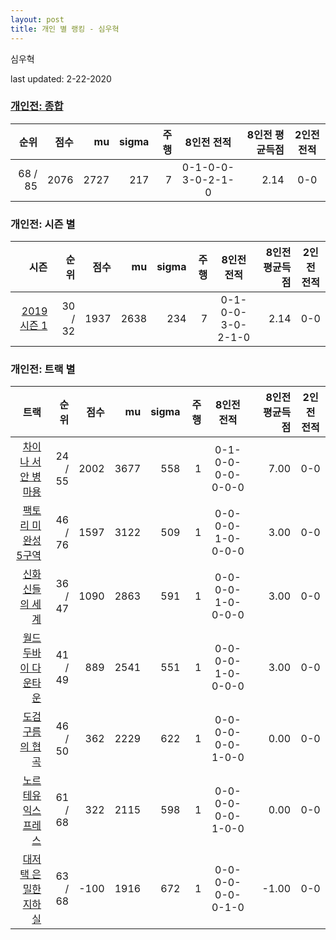 ```yaml
---
layout: post
title: 개인 별 랭킹 - 심우혁
---
```


심우혁

last updated: 2-22-2020

### [개인전: 종합](../singles-full)

| 순위 | 점수 | mu | sigma | 주행 | 8인전 전적 | 8인전 평균득점 | 2인전 전적 |
|---:|---:|---:|---:|---:|:---:|---:|:---:|
| 68 / 85 | 2076 | 2727 | 217 | 7 | 0-1-0-0-3-0-2-1-0 | 2.14 | 0-0 |

### 개인전: 시즌 별

| 시즌 | 순위 | 점수 | mu | sigma | 주행 | 8인전 전적 | 8인전 평균득점 | 2인전 전적 |
|---:|---:|---:|---:|---:|---:|:---:|---:|:---:|
| [2019 시즌 1](../singles-s2019_1) | 30 / 32 | 1937 | 2638 | 234 | 7 |  0-1-0-0-3-0-2-1-0 | 2.14 | 0-0 |

### 개인전: 트랙 별

| 트랙 | 순위 | 점수 | mu | sigma | 주행 | 8인전 전적 | 8인전 평균득점 | 2인전 전적 |
|---:|---:|---:|---:|---:|---:|:---:|---:|:---:|
| [차이나 서안 병마용](../byeongma) | 24 / 55 | 2002 | 3677 | 558 | 1 | 0-1-0-0-0-0-0-0-0 | 7.00 | 0-0 |
| [팩토리 미완성 5구역](../district5) | 46 / 76 | 1597 | 3122 | 509 | 1 | 0-0-0-0-1-0-0-0-0 | 3.00 | 0-0 |
| [신화 신들의 세계](../shinsegye) | 36 / 47 | 1090 | 2863 | 591 | 1 | 0-0-0-0-1-0-0-0-0 | 3.00 | 0-0 |
| [월드 두바이 다운타운](../dubai) | 41 / 49 | 889 | 2541 | 551 | 1 | 0-0-0-0-1-0-0-0-0 | 3.00 | 0-0 |
| [도검 구름의 협곡](../hyupgog) | 46 / 50 | 362 | 2229 | 622 | 1 | 0-0-0-0-0-0-1-0-0 | 0.00 | 0-0 |
| [노르테유 익스프레스](../noex) | 61 / 68 | 322 | 2115 | 598 | 1 | 0-0-0-0-0-0-1-0-0 | 0.00 | 0-0 |
| [대저택 은밀한 지하실](../jeotaek) | 63 / 68 | -100 | 1916 | 672 | 1 | 0-0-0-0-0-0-0-1-0 | -1.00 | 0-0 |

